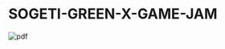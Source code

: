 # SOGETI-GREEN-X-GAME-JAM
![pdf](https://user-images.githubusercontent.com/62443679/175650013-e02c7210-77bd-45dc-881f-5591fef24281.png)
